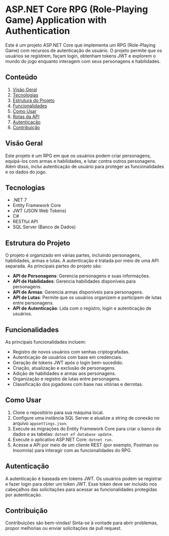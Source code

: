 # ASP.NET Core RPG (Role-Playing Game) Application with Authentication

Este é um projeto ASP.NET Core que implementa um RPG (Role-Playing Game) com recursos de autenticação de usuário. O projeto permite que os usuários se registrem, façam login, obtenham tokens JWT e explorem o mundo do jogo enquanto interagem com seus personagens e habilidades.


## Conteúdo

1. [Visão Geral](#visão-geral)
2. [Tecnologias](#tecnologias)
3. [Estrutura do Projeto](#estrutura-do-projeto)
4. [Funcionalidades](#funcionalidades)
5. [Como Usar](#como-usar)
6. [Rotas da API](#rotas-da-api)
7. [Autenticação](#autenticação)
8. [Contribuição](#contribuição)

## Visão Geral

Este projeto é um RPG em que os usuários podem criar personagens, equipá-los com armas e habilidades, e lutar contra outros personagens. Além disso, inclui autenticação de usuário para proteger as funcionalidades e os dados do jogo.

## Tecnologias

- .NET 7
- Entity Framework Core
- JWT (JSON Web Tokens)
- C#
- RESTful API
- SQL Server (Banco de Dados)

## Estrutura do Projeto

O projeto é organizado em várias partes, incluindo personagens, habilidades, armas e lutas. A autenticação é tratada por meio de uma API separada. As principais partes do projeto são:

- **API de Personagens**: Gerencia personagens e suas informações.
- **API de Habilidades**: Gerencia habilidades disponíveis para personagens.
- **API de Armas**: Gerencia armas disponíveis para personagens.
- **API de Lutas**: Permite que os usuários organizem e participem de lutas entre personagens.
- **API de Autenticação**: Lida com o registro, login e autenticação de usuários.

## Funcionalidades

As principais funcionalidades incluem:

- Registro de novos usuários com senhas criptografadas.
- Autenticação de usuários com base em credenciais.
- Geração de tokens JWT após o login bem-sucedido.
- Criação, atualização e exclusão de personagens.
- Adição de habilidades e armas aos personagens.
- Organização e registro de lutas entre personagens.
- Classificação dos jogadores com base nas vitórias e derrotas.

## Como Usar

1. Clone o repositório para sua máquina local.
2. Configure uma instância SQL Server e atualize a string de conexão no arquivo `appsettings.json`.
3. Execute as migrações do Entity Framework Core para criar o banco de dados e as tabelas: `dotnet ef database update`.
4. Execute o aplicativo ASP.NET Core: `dotnet run`.
5. Acesse a API por meio de um cliente REST (por exemplo, Postman ou Insomnia) para interagir com as funcionalidades do RPG.

## Autenticação

A autenticação é baseada em tokens JWT. Os usuários podem se registrar e fazer login para obter um token JWT. Esse token deve ser incluído nos cabeçalhos das solicitações para acessar as funcionalidades protegidas por autenticação.

## Contribuição

Contribuições são bem-vindas! Sinta-se à vontade para abrir problemas, propor melhorias ou enviar solicitações de pull request.
